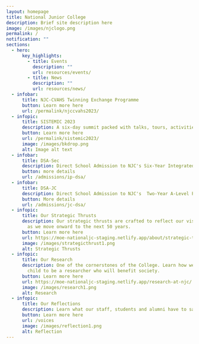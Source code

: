 ```yaml
---
layout: homepage
title: National Junior College
description: Brief site description here
image: /images/njclogo.png
permalink: /
notification: ""
sections:
  - hero:
      key_highlights:
        - title: Events
          description: ""
          url: resources/events/
        - title: News
          description: ""
          url: resources/news/
  - infobar:
      title: NJC-CVAHS Twinning Exchange Programme
      button: Learn more here
      url: /permalink/njccvahs2023/
  - infopic:
      title: SISTEMIC 2023
      description: A six-day summit packed with talks, tours, activities, and workshops!
      button: Learn more here
      url: /permalink/sistemic2023/
      image: /images/bkdrop.png
      alt: Image alt text
  - infobar:
      title: DSA-Sec
      description: Direct School Admission to NJC's Six-Year Integrated Programme
      button: more details
      url: /admissions/ip-dsa/
  - infobar:
      title: DSA-JC
      description: Direct School Admission to NJC's  Two-Year A-Level Programme
      button: More details
      url: /admissions/jc-dsa/
  - infopic:
      title: Our Strategic Thrusts
      description: Our strategic thrusts are crafted to reflect our vision and mission
        as we move onward to the next 50 years.
      button: Learn more here
      url: https://moe-nationaljc-staging.netlify.app/about/strategic-thrusts
      image: /images/strategicthrust1.png
      alt: Strategic Thrusts
  - infopic:
      title: Our Research
      description: One of the cornerstones of the College. Learn how we nurture your
        child to be a researcher who will benefit society.
      button: Learn more here
      url: https://moe-nationaljc-staging.netlify.app/research-at-njc/
      image: /images/research1.png
      alt: Research
  - infopic:
      title: Our Reflections
      description: Learn what our staff, students and alumni have to say.
      button: Learn more here
      url: /voices
      image: /images/reflection1.png
      alt: Reflection
---
```

